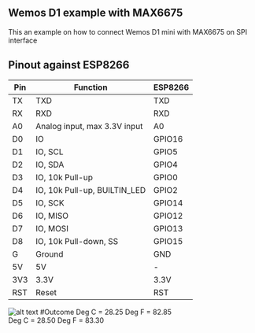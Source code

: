 ## Wemos D1 example with MAX6675 

This an example on how to connect Wemos D1 mini with MAX6675 on SPI interface 

## Pinout against ESP8266

Pin   |Function|ESP8266|
|---|---|---|
|TX    |TXD                             |TXD|
|RX    |RXD                             |RXD|
|A0    |Analog input, max 3.3V input    |A0|
|D0    |IO                              |GPIO16|
|D1    |IO, SCL                         |GPIO5|
|D2    |IO, SDA                         |GPIO4|
|D3    |IO, 10k Pull-up                 |GPIO0|
|D4    |IO, 10k Pull-up, BUILTIN_LED    |GPIO2|
|D5    |IO, SCK                         |GPIO14|
|D6    |IO, MISO                        |GPIO12|
|D7    |IO, MOSI                        |GPIO13|
|D8    |IO, 10k Pull-down, SS           |GPIO15|
|G     |Ground                          |GND|
|5V    |5V                              |-|
|3V3   |3.3V                            |3.3V|
|RST   |Reset                           |RST|

![alt text]( https://cdn-images-1.medium.com/max/1600/1*YKc8KpAfMrlhrOLmNjdRwQ.png "Wire")
#Outcome
Deg C = 28.25	 Deg F = 82.85<br>
Deg C = 28.50	 Deg F = 83.30